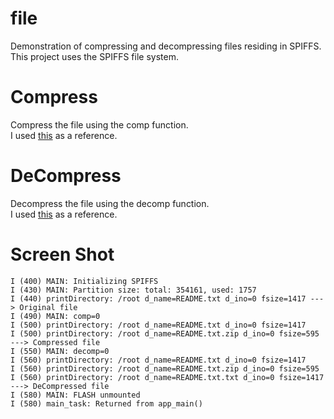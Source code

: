 # file   
Demonstration of compressing and decompressing files residing in SPIFFS.   
This project uses the SPIFFS file system.   

# Compress   
Compress the file using the comp function.   
I used [this](https://www.zlib.net/zpipe.c) as a reference.   

# DeCompress   
Decompress the file using the decomp function.   
I used [this](https://www.zlib.net/zpipe.c) as a reference.   

# Screen Shot   
```
I (400) MAIN: Initializing SPIFFS
I (430) MAIN: Partition size: total: 354161, used: 1757
I (440) printDirectory: /root d_name=README.txt d_ino=0 fsize=1417 ---> Original file
I (490) MAIN: comp=0
I (500) printDirectory: /root d_name=README.txt d_ino=0 fsize=1417
I (500) printDirectory: /root d_name=README.txt.zip d_ino=0 fsize=595 ---> Compressed file
I (550) MAIN: decomp=0
I (560) printDirectory: /root d_name=README.txt d_ino=0 fsize=1417
I (560) printDirectory: /root d_name=README.txt.zip d_ino=0 fsize=595
I (560) printDirectory: /root d_name=README.txt.txt d_ino=0 fsize=1417 ---> DeCompressed file
I (580) MAIN: FLASH unmounted
I (580) main_task: Returned from app_main()
```

